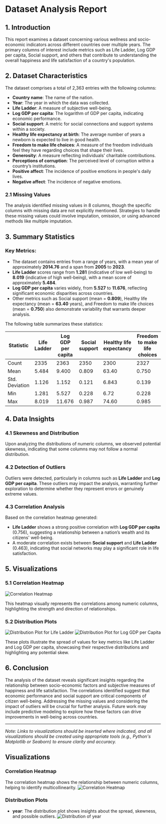 # Dataset Analysis Report

## 1. Introduction

This report examines a dataset concerning various wellness and socio-economic indicators across different countries over multiple years. The primary columns of interest include metrics such as Life Ladder, Log GDP per capita, Social support, and others that contribute to understanding the overall happiness and life satisfaction of a country's population.

## 2. Dataset Characteristics

The dataset comprises a total of 2,363 entries with the following columns:

- **Country name**: The name of the nation.
- **Year**: The year in which the data was collected.
- **Life Ladder**: A measure of subjective well-being.
- **Log GDP per capita**: The logarithm of GDP per capita, indicating economic performance.
- **Social support**: A metric for social connections and support systems within a society.
- **Healthy life expectancy at birth**: The average number of years a newborn is expected to live in good health.
- **Freedom to make life choices**: A measure of the freedom individuals feel they have regarding choices that shape their lives.
- **Generosity**: A measure reflecting individuals' charitable contributions.
- **Perceptions of corruption**: The perceived level of corruption within a country’s institutions.
- **Positive affect**: The incidence of positive emotions in people's daily lives.
- **Negative affect**: The incidence of negative emotions.

### 2.1 Missing Values

The analysis identified missing values in 8 columns, though the specific columns with missing data are not explicitly mentioned. Strategies to handle these missing values could involve imputation, omission, or using advanced methods like multiple imputation.

## 3. Summary Statistics

### Key Metrics:
- The dataset contains entries from a range of years, with a mean year of approximately **2014.76** and a span from **2005** to **2023**.
- **Life Ladder** scores range from **1.281** (indicative of low well-being) to **8.019** (indicative of high well-being), with a mean score of approximately **5.484**.
- **Log GDP per capita** varies widely, from **5.527** to **11.676**, reflecting significant economic disparities across countries.
- Other metrics such as Social support (mean = **0.809**), Healthy life expectancy (mean = **63.40** years), and Freedom to make life choices (mean = **0.750**) also demonstrate variability that warrants deeper analysis.

The following table summarizes these statistics:

| Statistic         | Life Ladder | Log GDP per capita | Social support | Healthy life expectancy | Freedom to make life choices |
|-------------------|-------------|---------------------|----------------|------------------------|------------------------------|
| Count             | 2335        | 2363                | 2350           | 2300                   | 2327                         |
| Mean              | 5.484       | 9.400               | 0.809          | 63.40                  | 0.750                        |
| Std. Deviation    | 1.126       | 1.152               | 0.121          | 6.843                  | 0.139                        |
| Min               | 1.281       | 5.527               | 0.228          | 6.72                   | 0.228                        |
| Max               | 8.019       | 11.676              | 0.987          | 74.60                  | 0.985                        |

## 4. Data Insights

### 4.1 Skewness and Distribution
Upon analyzing the distributions of numeric columns, we observed potential skewness, indicating that some columns may not follow a normal distribution. 

### 4.2 Detection of Outliers
Outliers were detected, particularly in columns such as **Life Ladder** and **Log GDP per capita**. These outliers may impact the analysis, warranting further exploration to determine whether they represent errors or genuinely extreme values.

### 4.3 Correlation Analysis
Based on the correlation heatmap generated:
- **Life Ladder** shows a strong positive correlation with **Log GDP per capita** (0.756), suggesting a relationship between a nation’s wealth and its citizens' well-being.
- A moderate correlation exists between **Social support** and **Life Ladder** (0.463), indicating that social networks may play a significant role in life satisfaction.

## 5. Visualizations

### 5.1 Correlation Heatmap
![Correlation Heatmap](correlation_heatmap.png)

This heatmap visually represents the correlations among numeric columns, highlighting the strength and direction of relationships.

### 5.2 Distribution Plots
![Distribution Plot for Life Ladder](Life_Ladder_distribution.png)
![Distribution Plot for Log GDP per Capita](Log_GDP_per_capita_distribution.png)

These plots illustrate the spread of values for key metrics like Life Ladder and Log GDP per capita, showcasing their respective distributions and highlighting any potential skew.

## 6. Conclusion

The analysis of the dataset reveals significant insights regarding the relationship between socio-economic factors and subjective measures of happiness and life satisfaction. The correlations identified suggest that economic performance and social support are critical components of citizen well-being. Addressing the missing values and considering the impact of outliers will be crucial for further analysis. Future work may include predictive modeling to explore how these factors can drive improvements in well-being across countries.

---
*Note: Links to visualizations should be inserted where indicated, and all visualizations should be created using appropriate tools (e.g., Python's Matplotlib or Seaborn) to ensure clarity and accuracy.*

## Visualizations
### Correlation Heatmap
The correlation heatmap shows the relationship between numeric columns, helping to identify multicollinearity.
![Correlation Heatmap](correlation_heatmap.png)

### Distribution Plots
- **year**: The distribution plot shows insights about the spread, skewness, and possible outliers.
![Distribution of year](year_distribution.png)
